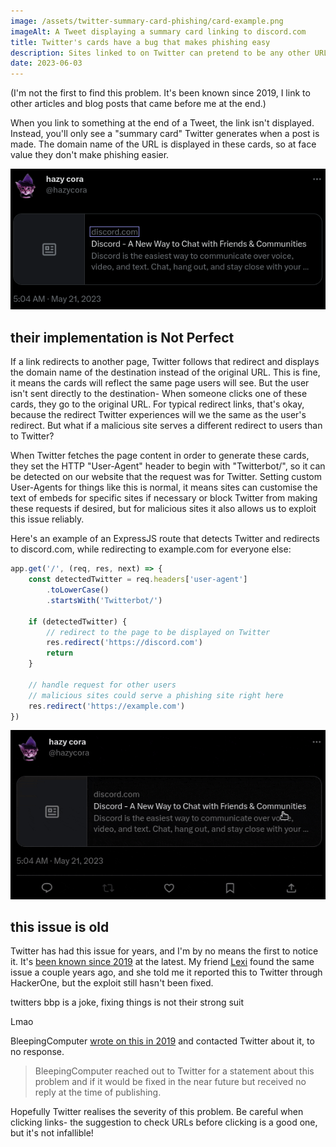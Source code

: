 ```yaml
---
image: /assets/twitter-summary-card-phishing/card-example.png
imageAlt: A Tweet displaying a summary card linking to discord.com
title: Twitter's cards have a bug that makes phishing easy
description: Sites linked to on Twitter can pretend to be any other URL
date: 2023-06-03
---
```


(I'm not the first to find this problem. It's been known since 2019, I link to other articles and blog posts that came before me at the end.)

When you link to something at the end of a Tweet, the link isn't displayed. Instead, you'll only see a "summary card" Twitter generates when a post is made. The domain name of the URL is displayed in these cards, so at face value they don't make phishing easier.

![A Tweet displaying a summary card linking to discord.com](/assets/twitter-summary-card-phishing/card-example-domain-highlighted.png)

## their implementation is Not Perfect

If a link redirects to another page, Twitter follows that redirect and displays the domain name of the destination instead of the original URL. This is fine, it means the cards will reflect the same page users will see.
But the user isn't sent directly to the destination- When someone clicks one of these cards, they go to the original URL. For typical redirect links, that's okay, because the redirect Twitter experiences will we the same as the user's redirect. But what if a malicious site serves a different redirect to users than to Twitter?

When Twitter fetches the page content in order to generate these cards, they set the HTTP "User-Agent" header to begin with "Twitterbot/", so it can be detected on our website that the request was for Twitter. Setting custom User-Agents for things like this is normal, it means sites can customise the text of embeds for specific sites if necessary or block Twitter from making these requests if desired, but for malicious sites it also allows us to exploit this issue reliably.

Here's an example of an ExpressJS route that detects Twitter and redirects to discord.com, while redirecting to example.com for everyone else:

```js
app.get('/', (req, res, next) => {
	const detectedTwitter = req.headers['user-agent']
		.toLowerCase()
		.startsWith('Twitterbot/')

	if (detectedTwitter) {
		// redirect to the page to be displayed on Twitter
		res.redirect('https://discord.com')
		return
	}

	// handle request for other users
	// malicious sites could serve a phishing site right here
	res.redirect('https://example.com')
})
```

![An animated GIF showing a Tweet that looks to contain a link to Discord, but sends users to example.com instead](/assets/twitter-summary-card-phishing/demo.gif)

## this issue is old

Twitter has had this issue for years, and I'm by no means the first to notice it. It's [been known since 2019](https://shkspr.mobi/blog/2019/03/scammers-abusing-twitter-cards-via-redirects/) at the latest. My friend [Lexi](https://twitter.com/1lexxi) found the same issue a couple years ago, and she told me it reported this to Twitter through HackerOne, but the exploit still hasn't been fixed.

<div class="dm">
<div class="received">

twitters bbp is a joke, fixing things is not their strong suit

</div>
<div class="sent">

Lmao

</div>
</div>

BleepingComputer [wrote on this in 2019](https://www.bleepingcomputer.com/news/security/twitter-can-be-tricked-into-showing-misleading-embedded-links/) and contacted Twitter about it, to no response.

> BleepingComputer reached out to Twitter for a statement about this problem and if it would be fixed in the near future but received no reply at the time of publishing.

Hopefully Twitter realises the severity of this problem. Be careful when clicking links- the suggestion to check URLs before clicking is a good one, but it's not infallible!
